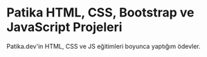 # Patika HTML, CSS, Bootstrap ve JavaScript Projeleri 

Patika.dev'in HTML, CSS ve JS eğitimleri boyunca yaptığım ödevler.
